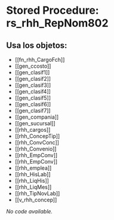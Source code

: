 # Stored Procedure: rs_rhh_RepNom802

## Usa los objetos:
- [[fn_rhh_CargoFch]]
- [[gen_ccosto]]
- [[gen_clasif1]]
- [[gen_clasif2]]
- [[gen_clasif3]]
- [[gen_clasif4]]
- [[gen_clasif5]]
- [[gen_clasif6]]
- [[gen_clasif7]]
- [[gen_compania]]
- [[gen_sucursal]]
- [[rhh_cargos]]
- [[rhh_ConcepTip]]
- [[rhh_ConvConc]]
- [[rhh_Convenio]]
- [[rhh_EmpConv]]
- [[rhh_EmpConv]]
- [[rhh_emplea]]
- [[rhh_HisLab]]
- [[rhh_LiqHis]]
- [[rhh_LiqMes]]
- [[rhh_TipNovLab]]
- [[v_rhh_concep]]

*No code available.*
